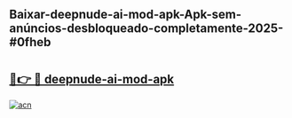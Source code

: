 ## Baixar-deepnude-ai-mod-apk-Apk-sem-anúncios-desbloqueado-completamente-2025-#0fheb

# <h2><a href="https://ainizakaria.my?title=deepnude-ai-mod-apk&ref=22M">🔗👉 🔴 deepnude-ai-mod-apk</a></h2>

[![acn](https://github.com/user-attachments/assets/0f9c940e-d8b0-45ae-aac7-cd30a18b3e1c)](https://ainizakaria.my?title=deepnude-ai-mod-apk&ref=22M)

